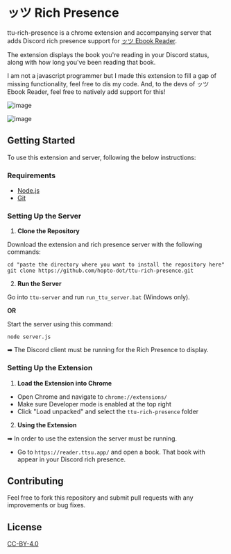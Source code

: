# ッツ Rich Presence
ttu-rich-presence is a chrome extension and accompanying server that adds Discord rich presence support for [ッツ Ebook Reader](https://reader.ttsu.app/).

The extension displays the book you're reading in your Discord status, along with how long you've been reading that book.

I am not a javascript programmer but I made this extension to fill a gap of missing functionality, feel free to dis my code. And, to the devs of ッツ Ebook Reader, feel free to natively add support for this!

![image](https://github.com/hopto-dot/ttu-rich-presence/assets/66906618/573e2c12-6301-4a22-b673-b4bc176fd38f)

![image](https://github.com/hopto-dot/ttu-rich-presence/assets/66906618/cea310d0-ac03-44d6-b474-9e5a51d69dc1)

## Getting Started

To use this extension and server, following the below instructions:

### Requirements

- [Node.js](https://nodejs.org/)
- [Git](https://git-scm.com/downloads)

### Setting Up the Server
1. **Clone the Repository**
   
Download the extension and rich presence server with the following commands:
```
cd "paste the directory where you want to install the repository here"
git clone https://github.com/hopto-dot/ttu-rich-presence.git
```

2. **Run the Server**

Go into `ttu-server` and run `run_ttu_server.bat` (Windows only).

**OR**

Start the server using this command:
```
node server.js
```

➡ The Discord client must be running for the Rich Presence to display. 

### Setting Up the Extension
1. **Load the Extension into Chrome**
- Open Chrome and navigate to `chrome://extensions/`
- Make sure Developer mode is enabled at the top right
- Click "Load unpacked" and select the `ttu-rich-presence` folder

2. **Using the Extension**

➡ In order to use the extension the server must be running.
   
- Go to `https://reader.ttsu.app/` and open a book. That book with appear in your Discord rich presence.

## Contributing

Feel free to fork this repository and submit pull requests with any improvements or bug fixes.

## License

[CC-BY-4.0](https://creativecommons.org/licenses/by/4.0/)
